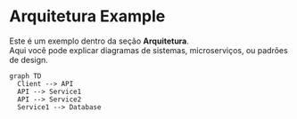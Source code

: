 # Arquitetura Example

Este é um exemplo dentro da seção **Arquitetura**.  
Aqui você pode explicar diagramas de sistemas, microserviços, ou padrões de design.

```mermaid
graph TD
  Client --> API
  API --> Service1
  API --> Service2
  Service1 --> Database
```
